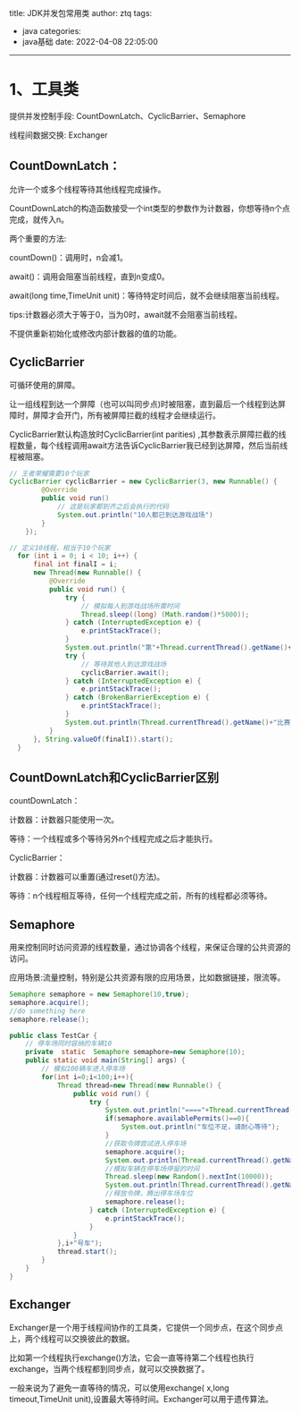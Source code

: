 title: JDK并发包常用类
author: ztq
tags:
  - java
categories:
  - java基础
date: 2022-04-08 22:05:00

---

# 1、工具类

提供并发控制手段: CountDownLatch、CyclicBarrier、Semaphore

线程间数据交换: Exchanger

## CountDownLatch：

允许一个或多个线程等待其他线程完成操作。

CountDownLatch的构造函数接受一个int类型的参数作为计数器，你想等待n个点完成，就传入n。

两个重要的方法:

countDown()：调用时，n会减1。

await()：调用会阻塞当前线程，直到n变成0。

await(long time,TimeUnit unit)：等待特定时间后，就不会继续阻塞当前线程。

tips:计数器必须大于等于0，当为0时，await就不会阻塞当前线程。

不提供重新初始化或修改内部计数器的值的功能。

## CyclicBarrier

可循环使用的屏障。

让一组线程到达一个屏障（也可以叫同步点)时被阻塞，直到最后一个线程到达屏障时，屏障才会开门，所有被屏障拦截的线程才会继续运行。

CyclicBarrier默认构造放时CyclicBarrier(int parities) ,其参数表示屏障拦截的线程数量，每个线程调用await方法告诉CyclicBarrier我已经到达屏障，然后当前线程被阻塞。

```java
// 王者荣耀需要10个玩家
CyclicBarrier cyclicBarrier = new CyclicBarrier(3, new Runnable() {
        @Override
        public void run()
            // 这是玩家都到齐之后会执行的代码
            System.out.println("10人都已到达游戏战场")
        }
    });

// 定义10线程，相当于10个玩家
  for (int i = 0; i < 10; i++) {
      final int finalI = i;
      new Thread(new Runnable() {
          @Override
          public void run() {
              try {
                  // 模拟每人到游戏战场所需时间 
                  Thread.sleep((long) (Math.random()*5000));
              } catch (InterruptedException e) {
                  e.printStackTrace();
              }
              System.out.println("第"+Thread.currentThread().getName()+"个人到达游戏战场");
              try {
                  // 等待其他人到达游戏战场
                  cyclicBarrier.await();
              } catch (InterruptedException e) {
                  e.printStackTrace();
              } catch (BrokenBarrierException e) {
                  e.printStackTrace();
              }
              System.out.println(Thread.currentThread().getName()+"比赛开始");
          }
      }, String.valueOf(finalI)).start();
  }
```



## CountDownLatch和CyclicBarrier区别

countDownLatch：

计数器：计数器只能使用一次。

等待：一个线程或多个等待另外n个线程完成之后才能执行。

CyclicBarrier：

计数器：计数器可以重置(通过reset()方法)。

等待：n个线程相互等待，任何一个线程完成之前，所有的线程都必须等待。

## Semaphore

用来控制同时访问资源的线程数量，通过协调各个线程，来保证合理的公共资源的访问。

应用场景:流量控制，特别是公共资源有限的应用场景，比如数据链接，限流等。

```java
Semaphore semaphore = new Semaphore(10,true);
semaphore.acquire();
//do something here
semaphore.release();
```

```java
public class TestCar {
    // 停车场同时容纳的车辆10
    private  static  Semaphore semaphore=new Semaphore(10);
    public static void main(String[] args) {
        // 模拟100辆车进入停车场
        for(int i=0;i<100;i++){
            Thread thread=new Thread(new Runnable() {
                public void run() {
                    try {
                        System.out.println("===="+Thread.currentThread().getName()+"来到停车场");
                        if(semaphore.availablePermits()==0){
                            System.out.println("车位不足，请耐心等待");
                        }
                        //获取令牌尝试进入停车场
                        semaphore.acquire();
                        System.out.println(Thread.currentThread().getName()+"成功进入停车场");
                        //模拟车辆在停车场停留的时间
                        Thread.sleep(new Random().nextInt(10000));
                        System.out.println(Thread.currentThread().getName()+"驶出停车场");
                        //释放令牌，腾出停车场车位
                        semaphore.release();
                    } catch (InterruptedException e) {
                        e.printStackTrace();
                    }
                }
            },i+"号车");
            thread.start();
        }
    }
}
```



## Exchanger

Exchanger是一个用于线程间协作的工具类，它提供一个同步点，在这个同步点上，两个线程可以交换彼此的数据。

比如第一个线程执行exchange()方法，它会一直等待第二个线程也执行exchange，当两个线程都到同步点，就可以交换数据了。

一般来说为了避免一直等待的情况，可以使用exchange( x,long timeout,TimeUnit unit),设置最大等待时间。Exchanger可以用于遗传算法。
